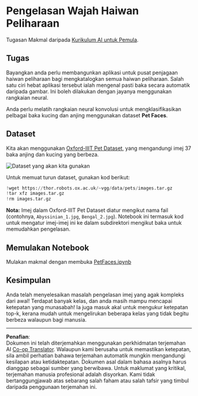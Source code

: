 <!--
CO_OP_TRANSLATOR_METADATA:
{
  "original_hash": "b70fcf7fcee862990f848c679090943f",
  "translation_date": "2025-10-03T14:56:27+00:00",
  "source_file": "lessons/4-ComputerVision/07-ConvNets/lab/README.md",
  "language_code": "ms"
}
-->
# Pengelasan Wajah Haiwan Peliharaan

Tugasan Makmal daripada [Kurikulum AI untuk Pemula](https://github.com/microsoft/ai-for-beginners).

## Tugas

Bayangkan anda perlu membangunkan aplikasi untuk pusat penjagaan haiwan peliharaan bagi mengkatalogkan semua haiwan peliharaan. Salah satu ciri hebat aplikasi tersebut ialah mengenal pasti baka secara automatik daripada gambar. Ini boleh dilakukan dengan jayanya menggunakan rangkaian neural.

Anda perlu melatih rangkaian neural konvolusi untuk mengklasifikasikan pelbagai baka kucing dan anjing menggunakan dataset **Pet Faces**.

## Dataset

Kita akan menggunakan [Oxford-IIIT Pet Dataset](https://www.robots.ox.ac.uk/~vgg/data/pets/), yang mengandungi imej 37 baka anjing dan kucing yang berbeza.

![Dataset yang akan kita gunakan](../../../../../../translated_images/data.50b2a9d5484bdbf0f52f5765b381cec9efe2bd296a98f007f90bedb6ac67f2a8.ms.png)

Untuk memuat turun dataset, gunakan kod berikut:

```python
!wget https://thor.robots.ox.ac.uk/~vgg/data/pets/images.tar.gz
!tar xfz images.tar.gz
!rm images.tar.gz
```

**Nota:** Imej dalam Oxford-IIIT Pet Dataset diatur mengikut nama fail (contohnya, `Abyssinian_1.jpg`, `Bengal_2.jpg`). Notebook ini termasuk kod untuk mengatur imej-imej ini ke dalam subdirektori mengikut baka untuk memudahkan pengelasan.

## Memulakan Notebook

Mulakan makmal dengan membuka [PetFaces.ipynb](PetFaces.ipynb)

## Kesimpulan

Anda telah menyelesaikan masalah pengelasan imej yang agak kompleks dari awal! Terdapat banyak kelas, dan anda masih mampu mencapai ketepatan yang munasabah! Ia juga masuk akal untuk mengukur ketepatan top-k, kerana mudah untuk mengelirukan beberapa kelas yang tidak begitu berbeza walaupun bagi manusia.

---

**Penafian**:  
Dokumen ini telah diterjemahkan menggunakan perkhidmatan terjemahan AI [Co-op Translator](https://github.com/Azure/co-op-translator). Walaupun kami berusaha untuk memastikan ketepatan, sila ambil perhatian bahawa terjemahan automatik mungkin mengandungi kesilapan atau ketidaktepatan. Dokumen asal dalam bahasa asalnya harus dianggap sebagai sumber yang berwibawa. Untuk maklumat yang kritikal, terjemahan manusia profesional adalah disyorkan. Kami tidak bertanggungjawab atas sebarang salah faham atau salah tafsir yang timbul daripada penggunaan terjemahan ini.